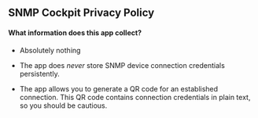 ## SNMP Cockpit Privacy Policy

#### What information does this app collect?

- Absolutely nothing

- The app does *never* store SNMP device connection credentials persistently.
- The app allows you to generate a QR code for an established connection. This QR code contains
  connection credentials in plain text, so you should be cautious.
